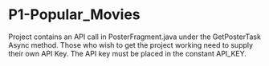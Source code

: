 # P1-Popular_Movies

Project contains an API call in PosterFragment.java under the GetPosterTask Async method. Those who wish to get the project working need 
to supply their own API Key. The API key must be placed in the constant API_KEY.

